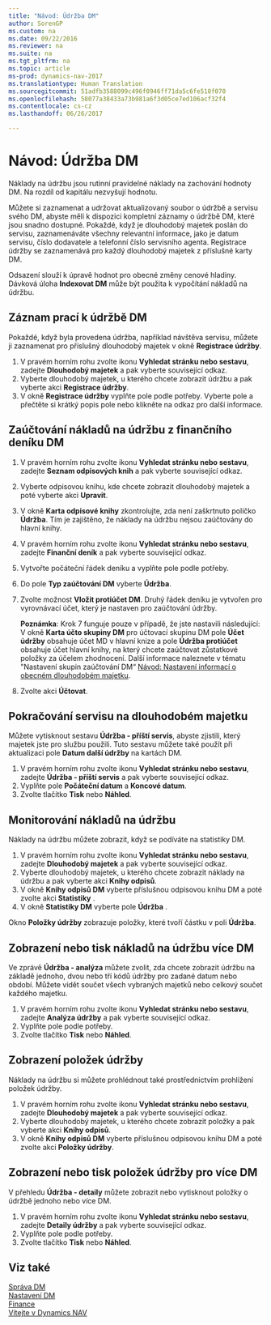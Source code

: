 ```yaml
---
title: "Návod: Údržba DM"
author: SorenGP
ms.custom: na
ms.date: 09/22/2016
ms.reviewer: na
ms.suite: na
ms.tgt_pltfrm: na
ms.topic: article
ms-prod: dynamics-nav-2017
ms.translationtype: Human Translation
ms.sourcegitcommit: 51adfb3588099c496f0946ff71da5c6fe518f070
ms.openlocfilehash: 58077a38433a73b981a6f3d05ce7ed106acf32f4
ms.contentlocale: cs-cz
ms.lasthandoff: 06/26/2017

---
```


# <a name="how-to-maintain-fixed-assets"></a>Návod: Údržba DM
Náklady na údržbu jsou rutinní pravidelné náklady na zachování hodnoty DM. Na rozdíl od kapitálu nezvyšují hodnotu.

Můžete si zaznamenat a udržovat aktualizovaný soubor o údržbě a servisu svého DM, abyste měli k dispozici kompletní záznamy o údržbě DM, které jsou snadno dostupné. Pokaždé, když je dlouhodobý majetek poslán do servisu, zaznamenáváte všechny relevantní informace, jako je datum servisu, číslo dodavatele a telefonní číslo servisního agenta. Registrace údržby se zaznamenává pro každý dlouhodobý majetek z příslušné karty DM.

Odsazení slouží k úpravě hodnot pro obecné změny cenové hladiny. Dávková úloha **Indexovat DM** může být použita k vypočítání nákladů na údržbu.

## <a name="to-record-maintenance-work-on-a-fixed-asset"></a>Záznam prací k údržbě DM  
Pokaždé, když byla provedena údržba, například návštěva servisu, můžete ji zaznamenat pro příslušný dlouhodobý majetek v okně **Registrace údržby**.  

1. V pravém horním rohu zvolte ikonu **Vyhledat stránku nebo sestavu**, zadejte **Dlouhodobý majetek** a pak vyberte související odkaz.  
2. Vyberte dlouhodobý majetek, u kterého chcete zobrazit údržbu a pak vyberte akci **Registrace údržby**.
3. V okně **Registrace údržby** vyplňte pole podle potřeby. Vyberte pole a přečtěte si krátký popis pole nebo klikněte na odkaz pro další informace.  

## <a name="to-post-maintenance-costs-from-a-fixed-asset-gl-journal"></a>Zaúčtování nákladů na údržbu z finančního deníku DM
1. V pravém horním rohu zvolte ikonu **Vyhledat stránku nebo sestavu**, zadejte **Seznam odpisových knih** a pak vyberte související odkaz.  
2. Vyberte odpisovou knihu, kde chcete zobrazit dlouhodobý majetek a poté vyberte akci **Upravit**.
3. V okně **Karta odpisové knihy** zkontrolujte, zda není zaškrtnuto políčko **Údržba**. Tím je zajištěno, že náklady na údržbu nejsou zaúčtovány do hlavní knihy.
4. V pravém horním rohu zvolte ikonu **Vyhledat stránku nebo sestavu**, zadejte **Finanční deník** a pak vyberte související odkaz.  
5. Vytvořte počáteční řádek deníku a vyplňte pole podle potřeby.
6. Do pole **Typ zaúčtování DM** vyberte **Údržba**.
7. Zvolte možnost **Vložit protiúčet DM**. Druhý řádek deníku je vytvořen pro vyrovnávací účet, který je nastaven pro zaúčtování údržby.

    **Poznámka**: Krok 7 funguje pouze v případě, že jste nastavili následující: V okně **Karta účto skupiny DM** pro účtovací skupinu DM pole **Účet údržby** obsahuje účet MD v hlavní knize a pole **Údržba protiúčet** obsahuje účet hlavní knihy, na který chcete zaúčtovat zůstatkové položky za účelem zhodnocení. Další informace naleznete v tématu "Nastavení skupin zaúčtování DM“ [Návod: Nastavení informací o obecném dlouhodobém majetku](fa-how-setup-general.md).
8. Zvolte akci **Účtovat**.

## <a name="to-follow-up-on-fixed-assets-service-visits"></a>Pokračování servisu na dlouhodobém majetku
Můžete vytisknout sestavu **Údržba - příští servis**, abyste zjistili, který majetek jste pro službu použili. Tuto sestavu můžete také použít při aktualizaci pole **Datum další údržby** na kartách DM.  

1. V pravém horním rohu zvolte ikonu **Vyhledat stránku nebo sestavu**, zadejte **Údržba - příští servis** a pak vyberte související odkaz.  
2. Vyplňte pole **Počáteční datum** a **Koncové datum**.  
3. Zvolte tlačítko **Tisk** nebo **Náhled**.

## <a name="to-monitor-maintenance-costs"></a>Monitorování nákladů na údržbu  
Náklady na údržbu můžete zobrazit, když se podíváte na statistiky DM.  

1. V pravém horním rohu zvolte ikonu **Vyhledat stránku nebo sestavu**, zadejte **Dlouhodobý majetek** a pak vyberte související odkaz.
2. Vyberte dlouhodobý majetek, u kterého chcete zobrazit náklady na údržbu a pak vyberte akci **Knihy odpisů**.
3. V okně **Knihy odpisů DM** vyberte příslušnou odpisovou knihu DM a poté zvolte akci **Statistiky** .
4. V okně **Statistiky DM** vyberte pole **Údržba** .

Okno **Položky údržby** zobrazuje položky, které tvoří částku v poli **Údržba**.

## <a name="to-view-or-print-maintenance-costs-for-multiple-fixed-assets"></a>Zobrazení nebo tisk nákladů na údržbu více DM  
Ve zprávě **Údržba - analýza** můžete zvolit, zda chcete zobrazit údržbu na základě jednoho, dvou nebo tří kódů údržby pro zadané datum nebo období. Můžete vidět součet všech vybraných majetků nebo celkový součet každého majetku.

1. V pravém horním rohu zvolte ikonu **Vyhledat stránku nebo sestavu**, zadejte **Analýza údržby** a pak vyberte související odkaz.
2. Vyplňte pole podle potřeby.
3. Zvolte tlačítko **Tisk** nebo **Náhled**.

## <a name="to-view-maintenance-ledger-entries"></a>Zobrazení položek údržby
Náklady na údržbu si můžete prohlédnout také prostřednictvím prohlížení položek údržby.  
1. V pravém horním rohu zvolte ikonu **Vyhledat stránku nebo sestavu**, zadejte **Dlouhodobý majetek** a pak vyberte související odkaz.
2. Vyberte dlouhodobý majetek, u kterého chcete zobrazit položky a pak vyberte akci **Knihy odpisů**.
3. V okně **Knihy odpisů DM** vyberte příslušnou odpisovou knihu DM a poté zvolte akci **Položky údržby**.

## <a name="to-view-or-print-maintenance-ledger-entries-for-multiple-fixed-assets"></a>Zobrazení nebo tisk položek údržby pro více DM  
V přehledu **Údržba - detaily** můžete zobrazit nebo vytisknout položky o údržbě jednoho nebo více DM.  

1. V pravém horním rohu zvolte ikonu **Vyhledat stránku nebo sestavu**, zadejte **Detaily údržby** a pak vyberte související odkaz.
2. Vyplňte pole podle potřeby.
3. Zvolte tlačítko **Tisk** nebo **Náhled**.

## <a name="see-also"></a>Viz také
[Správa DM](fa-manage.md)  
[Nastavení DM](fa-setup.md)  
[Finance](finance-setup.md)  
[Vítejte v Dynamics NAV](across-get-started.md)

